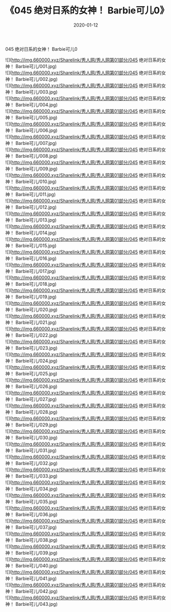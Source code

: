﻿---
layout: post
title:  《045 绝对日系的女神！ Barbie可儿0》
date:   2020-01-12
img: http://img.660000.xyz/Sharelink/秀人网/秀人网第01部分/045 绝对日系的女神！ Barbie可儿0/000.jpg
categories: [美女, 清纯, 唯美]
---

045 绝对日系的女神！ Barbie可儿0

  ![](http://img.660000.xyz/Sharelink/秀人网/秀人网第01部分/045 绝对日系的女神！ Barbie可儿/001.jpg) <br> ![](http://img.660000.xyz/Sharelink/秀人网/秀人网第01部分/045 绝对日系的女神！ Barbie可儿/002.jpg) <br> ![](http://img.660000.xyz/Sharelink/秀人网/秀人网第01部分/045 绝对日系的女神！ Barbie可儿/003.jpg) <br> ![](http://img.660000.xyz/Sharelink/秀人网/秀人网第01部分/045 绝对日系的女神！ Barbie可儿/004.jpg) <br> ![](http://img.660000.xyz/Sharelink/秀人网/秀人网第01部分/045 绝对日系的女神！ Barbie可儿/005.jpg) <br> ![](http://img.660000.xyz/Sharelink/秀人网/秀人网第01部分/045 绝对日系的女神！ Barbie可儿/006.jpg) <br> ![](http://img.660000.xyz/Sharelink/秀人网/秀人网第01部分/045 绝对日系的女神！ Barbie可儿/007.jpg) <br> ![](http://img.660000.xyz/Sharelink/秀人网/秀人网第01部分/045 绝对日系的女神！ Barbie可儿/008.jpg) <br> ![](http://img.660000.xyz/Sharelink/秀人网/秀人网第01部分/045 绝对日系的女神！ Barbie可儿/009.jpg) <br> ![](http://img.660000.xyz/Sharelink/秀人网/秀人网第01部分/045 绝对日系的女神！ Barbie可儿/010.jpg) <br> ![](http://img.660000.xyz/Sharelink/秀人网/秀人网第01部分/045 绝对日系的女神！ Barbie可儿/011.jpg) <br> ![](http://img.660000.xyz/Sharelink/秀人网/秀人网第01部分/045 绝对日系的女神！ Barbie可儿/012.jpg) <br> ![](http://img.660000.xyz/Sharelink/秀人网/秀人网第01部分/045 绝对日系的女神！ Barbie可儿/013.jpg) <br> ![](http://img.660000.xyz/Sharelink/秀人网/秀人网第01部分/045 绝对日系的女神！ Barbie可儿/014.jpg) <br> ![](http://img.660000.xyz/Sharelink/秀人网/秀人网第01部分/045 绝对日系的女神！ Barbie可儿/015.jpg) <br> ![](http://img.660000.xyz/Sharelink/秀人网/秀人网第01部分/045 绝对日系的女神！ Barbie可儿/016.jpg) <br> ![](http://img.660000.xyz/Sharelink/秀人网/秀人网第01部分/045 绝对日系的女神！ Barbie可儿/017.jpg) <br> ![](http://img.660000.xyz/Sharelink/秀人网/秀人网第01部分/045 绝对日系的女神！ Barbie可儿/018.jpg) <br> ![](http://img.660000.xyz/Sharelink/秀人网/秀人网第01部分/045 绝对日系的女神！ Barbie可儿/019.jpg) <br> ![](http://img.660000.xyz/Sharelink/秀人网/秀人网第01部分/045 绝对日系的女神！ Barbie可儿/020.jpg) <br> ![](http://img.660000.xyz/Sharelink/秀人网/秀人网第01部分/045 绝对日系的女神！ Barbie可儿/021.jpg) <br> ![](http://img.660000.xyz/Sharelink/秀人网/秀人网第01部分/045 绝对日系的女神！ Barbie可儿/022.jpg) <br> ![](http://img.660000.xyz/Sharelink/秀人网/秀人网第01部分/045 绝对日系的女神！ Barbie可儿/023.jpg) <br> ![](http://img.660000.xyz/Sharelink/秀人网/秀人网第01部分/045 绝对日系的女神！ Barbie可儿/024.jpg) <br> ![](http://img.660000.xyz/Sharelink/秀人网/秀人网第01部分/045 绝对日系的女神！ Barbie可儿/025.jpg) <br> ![](http://img.660000.xyz/Sharelink/秀人网/秀人网第01部分/045 绝对日系的女神！ Barbie可儿/026.jpg) <br> ![](http://img.660000.xyz/Sharelink/秀人网/秀人网第01部分/045 绝对日系的女神！ Barbie可儿/027.jpg) <br> ![](http://img.660000.xyz/Sharelink/秀人网/秀人网第01部分/045 绝对日系的女神！ Barbie可儿/028.jpg) <br> ![](http://img.660000.xyz/Sharelink/秀人网/秀人网第01部分/045 绝对日系的女神！ Barbie可儿/029.jpg) <br> ![](http://img.660000.xyz/Sharelink/秀人网/秀人网第01部分/045 绝对日系的女神！ Barbie可儿/030.jpg) <br> ![](http://img.660000.xyz/Sharelink/秀人网/秀人网第01部分/045 绝对日系的女神！ Barbie可儿/031.jpg) <br> ![](http://img.660000.xyz/Sharelink/秀人网/秀人网第01部分/045 绝对日系的女神！ Barbie可儿/032.jpg) <br> ![](http://img.660000.xyz/Sharelink/秀人网/秀人网第01部分/045 绝对日系的女神！ Barbie可儿/033.jpg) <br> ![](http://img.660000.xyz/Sharelink/秀人网/秀人网第01部分/045 绝对日系的女神！ Barbie可儿/034.jpg) <br> ![](http://img.660000.xyz/Sharelink/秀人网/秀人网第01部分/045 绝对日系的女神！ Barbie可儿/035.jpg) <br> ![](http://img.660000.xyz/Sharelink/秀人网/秀人网第01部分/045 绝对日系的女神！ Barbie可儿/036.jpg) <br> ![](http://img.660000.xyz/Sharelink/秀人网/秀人网第01部分/045 绝对日系的女神！ Barbie可儿/037.jpg) <br> ![](http://img.660000.xyz/Sharelink/秀人网/秀人网第01部分/045 绝对日系的女神！ Barbie可儿/038.jpg) <br> ![](http://img.660000.xyz/Sharelink/秀人网/秀人网第01部分/045 绝对日系的女神！ Barbie可儿/039.jpg) <br> ![](http://img.660000.xyz/Sharelink/秀人网/秀人网第01部分/045 绝对日系的女神！ Barbie可儿/040.jpg) <br> ![](http://img.660000.xyz/Sharelink/秀人网/秀人网第01部分/045 绝对日系的女神！ Barbie可儿/041.jpg) <br> ![](http://img.660000.xyz/Sharelink/秀人网/秀人网第01部分/045 绝对日系的女神！ Barbie可儿/042.jpg) <br> ![](http://img.660000.xyz/Sharelink/秀人网/秀人网第01部分/045 绝对日系的女神！ Barbie可儿/043.jpg) <br>